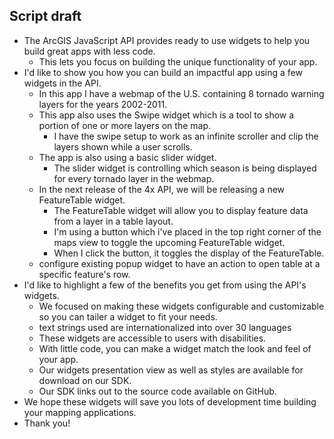 ## Script draft

- The ArcGIS JavaScript API provides ready to use widgets to help you build great apps with less code.
  - This lets you focus on building the unique functionality of your app.
- I'd like to show you how you can build an impactful app using a few widgets in the API.
  - In this app I have a webmap of the U.S. containing 8 tornado warning layers for the years 2002-2011.
  - This app also uses the Swipe widget which is a tool to show a portion of one or more layers on the map.
    - I have the swipe setup to work as an infinite scroller and clip the layers shown while a user scrolls.
  - The app is also using a basic slider widget.
    - The slider widget is controlling which season is being displayed for every tornado layer in the webmap.
  - In the next release of the 4x API, we will be releasing a new FeatureTable widget.
    - The FeatureTable widget will allow you to display feature data from a layer in a table layout.
    - I'm using a button which i've placed in the top right corner of the maps view to toggle the upcoming FeatureTable widget.
    - When I click the button, it toggles the display of the FeatureTable.
  - configure existing popup widget to have an action to open table at a specific feature's row.
- I'd like to highlight a few of the benefits you get from using the API's widgets.
  - We focused on making these widgets configurable and customizable so you can tailer a widget to fit your needs.
  - text strings used are internationalized into over 30 languages
  - These widgets are accessible to users with disabilities.
  - With little code, you can make a widget match the look and feel of your app.
  - Our widgets presentation view as well as styles are available for download on our SDK.
  - Our SDK links out to the source code available on GitHub.
- We hope these widgets will save you lots of development time building your mapping applications.
- Thank you!
